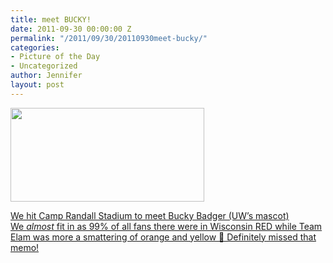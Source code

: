 ```yaml
---
title: meet BUCKY!
date: 2011-09-30 00:00:00 Z
permalink: "/2011/09/30/20110930meet-bucky/"
categories:
- Picture of the Day
- Uncategorized
author: Jennifer
layout: post
---
```


[<img title="IMG_0963" height="150" alt="" width="310" class="alignnone size-thumbnail wp-image-1111" src="http://static.squarespace.com/static/50db6bb3e4b015296cd43789/50dfa5b1e4b0dc6320e0b5ea/50dfa5b3e4b0dc6320e0b83a/1317394035000/?format=original" />](http://www.flickr.com/photos/jenniferandJennifers_photos/sets/72157627789429844/)

[We hit Camp Randall Stadium to meet Bucky Badger (UW&#8217;s mascot) We _almost_ fit in as 99% of all fans there were in Wisconsin RED while Team Elam was more a smattering of orange and yellow 🙂 Definitely missed that memo!](http://www.flickr.com/photos/jenniferandJennifers_photos/sets/72157627789429844/)

&nbsp;
